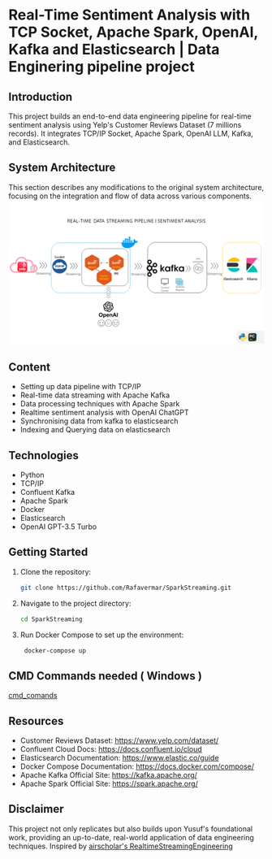 # Real-Time Sentiment Analysis with TCP Socket, Apache Spark, OpenAI, Kafka and Elasticsearch | Data Enginering pipeline project


## Introduction
This project builds an end-to-end data engineering pipeline for real-time sentiment analysis using Yelp's Customer Reviews Dataset (7 millions records). It integrates TCP/IP Socket, Apache Spark, OpenAI LLM, Kafka, and Elasticsearch.


## System Architecture
This section describes any modifications to the original system architecture, focusing on the integration and flow of data across various components.
![Architecture.png](assets%2FArchitecture.png)

## Content
- Setting up data pipeline with TCP/IP
- Real-time data streaming with Apache Kafka
- Data processing techniques with Apache Spark
- Realtime sentiment analysis with OpenAI ChatGPT
- Synchronising data from kafka to elasticsearch
- Indexing and Querying data on elasticsearch

## Technologies
- Python
- TCP/IP
- Confluent Kafka
- Apache Spark
-  Docker
- Elasticsearch
-  OpenAI GPT-3.5 Turbo

## Getting Started
1. Clone the repository:
   ```bash
   git clone https://github.com/Rafavermar/SparkStreaming.git
   ```

3. Navigate to the project directory:
    ```bash
   cd SparkStreaming
   ```

4. Run Docker Compose to set up the environment:
   ```bash
    docker-compose up
   ```
   
## CMD Commands needed ( Windows )
 [cmd_comands](assets/cmd_comands.txt)

 ## Resources
   - Customer Reviews Dataset: https://www.yelp.com/dataset/
   - Confluent Cloud Docs: https://docs.confluent.io/cloud
   - Elasticsearch Documentation: https://www.elastic.co/guide
   - Docker Compose Documentation: https://docs.docker.com/compose/
   - Apache Kafka Official Site: https://kafka.apache.org/
   - Apache Spark Official Site: https://spark.apache.org/

## Disclaimer
This project not only replicates but also builds upon Yusuf's foundational work, providing an up-to-date, real-world application of data engineering techniques.
Inspired by [airscholar's RealtimeStreamingEngineering](https://github.com/airscholar/RealtimeStreamingEngineering#)
